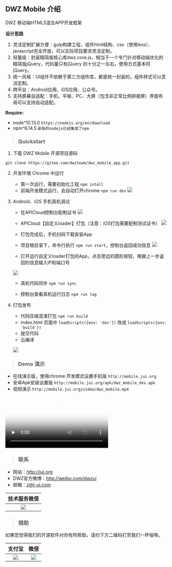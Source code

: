 ## DWZ Mobile 介绍

DWZ 移动端HTML5混合APP开发框架

**设计思路**

1. 灵活定制扩展方便：gulp构建工程，组件html结构、css（使用less）、javascript完全开放，可以实际项目要求灵活定制。
2. 轻量级：封装精简版核心库dwz.core.js，相当于一个专门针对移动端优化的精简版jQuery，代码量只有jQuery 的十分之一左右，使用方式基本同jQuery。
3. 统一风格：UI组件不依赖于第三方组件库，都是统一封装的，组件样式可以灵活定制。
4. 跨平台：Android应用、iOS应用、公众号。
5. 支持屏幕自适配：手机、平板、PC、大屏（包含非正常比例拼接屏）界面布局可以支持自动适配。

**Require:**

- node\^10.13.0 `https://nodejs.org/en/download`
- npm\^6.14.5 `新版的nodejs已经集成了npm`

> ### Quickstart

1. 下载 DWZ Mobile 开源项目源码
```
git clone https://gitee.com/dwzteam/dwz_mobile_app.git
```
2. 开发环境 Chrome 中运行

    - 第一次运行，需要初始化工程 `npm intall`
    - 前端开发模式运行，会自动打开chrome `npm run dev`
    ![](./_media/readme/app_chrome_dev.png)

3. Android、iOS 手机真机调试

    - 在APICloud控制台配制证书
    ![](./_media/readme/apicloud_1.png)
    
    - APICloud【自定义loader】打包（注意：iOS打包需要配制测试证书）
    ![](./_media/readme/apicloud_2.png)
    
    - 打包完成后，手机扫码下载安装App
   
    - 项目根目录下，命令行执行 `npm run start`，控制台返回成功信息
    ![](./_media/readme/npm_run_start.png)
    
    - 打开运行自定义loader打包的App，点击旁边的圆形按钮，根据上一步返回的信息输入IP和端口号
    
    ![](./_media/readme/app_loader.jpg?width=300)
    
    - 真机代码同步 `npm run sync`
    
    - 控制台查看真机运行日志 `npm run log`
    
4. 打包发布

    - 代码压缩混淆打包 `npm run build`
    - index.html 页面中 `loadScripts({env: 'dev'})` 改成 `loadScripts({env: 'build'})` 
    - 提交代码
    - 云编译
    
    ![](./_media/readme/apicloud_3.png)

> ### Demo 演示
- 在线演示版，使用chrome 开发模式设置手机版 `http://mobile.jui.org`
- 安卓Apk安装设置版 `http://mobile.jui.org/apk/dwz_mobile_dev.apk`
- 视频演示 `http://mobile.jui.org/video/dwz_mobile.mp4`

<video width="320" controls preload="none" poster="http://mobile.jui.org/video/dwz_mobile.png">
    <source src="http://mobile.jui.org/video/dwz_mobile.mp4">
</video>

> ### 联系

- 网站：http://jui.org
- DWZ官方微博：http://weibo.com/dwzui
- 邮箱：z@j-ui.com

|技术服务微信|
|:---:|
|![](./_media/readme/wx_zhh.jpg?width=200)|

> ### 捐助

如果您觉得我们的开源软件对你有所帮助，请扫下方二维码打赏我们一杯咖啡。

|支付宝|微信|
|:---:|:---:|
|![](./_media/readme/zfb.png?width=200)|![](./_media/readme/wx.png?width=200)|


